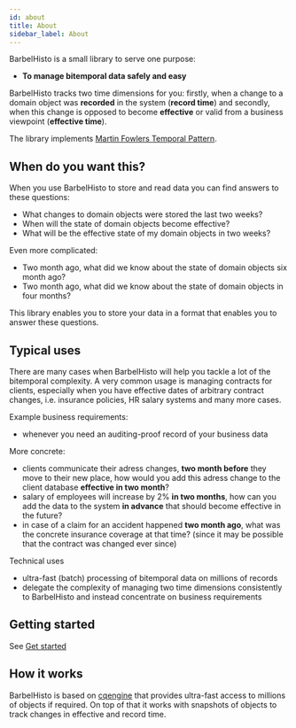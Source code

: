```yaml
---
id: about
title: About
sidebar_label: About
---
```

BarbelHisto is a small library to serve one purpose:
- **To manage bitemporal data safely and easy**

BarbelHisto tracks two time dimensions for you: firstly, when a change to a domain object was **recorded** in the system (**record time**) and secondly, when this change is opposed to become **effective** or valid from a business viewpoint (**effective time**).

The library implements [Martin Fowlers Temporal Pattern](https://martinfowler.com/eaaDev/timeNarrative.html). 

## When do you want this?
When you use BarbelHisto to store and read data you can find answers to these questions:

- What changes to domain objects were stored the last two weeks?
- When will the state of domain objects become effective?
- What will be the effective state of my domain objects in two weeks?

Even more complicated:

- Two month ago, what did we know about the state of domain objects six month ago?
- Two month ago, what did we know about the state of domain objects in four months?

This library enables you to store your data in a format that enables you to answer these questions.

## Typical uses
There are many cases when BarbelHisto will help you tackle a lot of the bitemporal complexity. A very common usage is managing contracts for clients, especially when you have effective dates of arbitrary contract changes, i.e. insurance policies, HR salary systems and many more cases. 

Example business requirements:
- whenever you need an auditing-proof record of your business data

More concrete:
- clients communicate their adress changes, **two month before** they move to their new place, how would you add this adress change to the client database **effective in two month**?
- salary of employees will increase by 2% **in two months**, how can you add the data to the system **in advance** that should become effective in the future?
- in case of a claim for an accident happened **two month ago**, what was the concrete insurance coverage at that time? (since it may be possible that the contract was changed ever since)

Technical uses
- ultra-fast (batch) processing of bitemporal data on millions of records
- delegate the complexity of managing two time dimensions consistently to BarbelHisto and instead concentrate on business requirements

## Getting started
See [Get started](readme)

## How it works
BarbelHisto is based on [cqengine](https://github.com/npgall/cqengine) that provides ultra-fast access to millions of objects if required. On top of that it works with snapshots of objects to track changes in effective and record time. 
